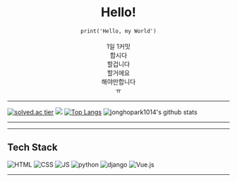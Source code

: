 <div align="center">

# Hello! 

`
print('Hello, my World')
`
<br>
<br>
 1일 1커밋<br>
 합시다<br>
 할겁니다<br>
 할거에요<br>
 해야만합니다<br>
 ㅠ<br>
</div>

***
[![solved.ac tier](http://mazassumnida.wtf/api/generate_badge?boj=qkrqkrgh)](https://solved.ac/qkrqkrgh)
 <img src="http://mazandi.herokuapp.com/api?handle=qkrqkrgh&theme=warm"/>
[![Top Langs](https://github-readme-stats.vercel.app/api/top-langs/?username=jonghopark1014&layout=compact)](https://github.com/jonghopark1014/github-readme-stats)
![jonghopark1014's github stats](https://github-readme-stats.vercel.app/api?username=jonghopark1014&show_icons=true)
***

***
## Tech Stack
 ![HTML](https://img.shields.io/badge/HTML-E34F26?style=flat-square&logo=HTML5&logoColor=white) 
 ![CSS](https://img.shields.io/badge/CSS-1572B6?style=flat-square&logo=CSS3&logoColor=white) 
 ![JS](https://img.shields.io/badge/JavaScript-F7DF1E?style=flat-square&logo=JavaScript&logoColor=white)
 ![python](https://img.shields.io/badge/Python-3776AB?style=flat-square&logo=python&logoColor=white)
 ![django](https://img.shields.io/badge/django-092E20?style=flat-square&logo=django&logoColor=white)
 ![Vue.js](https://img.shields.io/badge/Vue.js-4FC08D?style=flat-square&logo=Vue.js&logoColor=white)
   
***